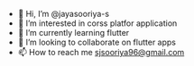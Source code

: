 - 👋 Hi, I’m @jayasooriya-s
- 👀 I’m interested in corss platfor application
- 🌱 I’m currently learning flutter
- 💞️ I’m looking to collaborate on flutter apps
- 📫 How to reach me sjsooriya96@gmail.com

<!---
jayasooriya-s/jayasooriya-s is a ✨ special ✨ repository because its `README.md` (this file) appears on your GitHub profile.
You can click the Preview link to take a look at your changes.
--->
